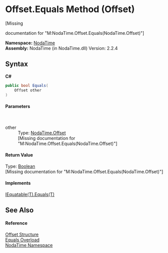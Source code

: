 # Offset.Equals Method (Offset)
 

\[Missing <summary> documentation for "M:NodaTime.Offset.Equals(NodaTime.Offset)"\]

**Namespace:**&nbsp;<a href="N_NodaTime">NodaTime</a><br />**Assembly:**&nbsp;NodaTime (in NodaTime.dll) Version: 2.2.4

## Syntax

**C#**<br />
``` C#
public bool Equals(
	Offset other
)
```


#### Parameters
&nbsp;<dl><dt>other</dt><dd>Type: <a href="T_NodaTime_Offset">NodaTime.Offset</a><br />\[Missing <param name="other"/> documentation for "M:NodaTime.Offset.Equals(NodaTime.Offset)"\]</dd></dl>

#### Return Value
Type: <a href="http://msdn2.microsoft.com/en-us/library/a28wyd50" target="_blank">Boolean</a><br />\[Missing <returns> documentation for "M:NodaTime.Offset.Equals(NodaTime.Offset)"\]

#### Implements
<a href="http://msdn2.microsoft.com/en-us/library/ms131190" target="_blank">IEquatable(T).Equals(T)</a><br />

## See Also


#### Reference
<a href="T_NodaTime_Offset">Offset Structure</a><br /><a href="Overload_NodaTime_Offset_Equals">Equals Overload</a><br /><a href="N_NodaTime">NodaTime Namespace</a><br />